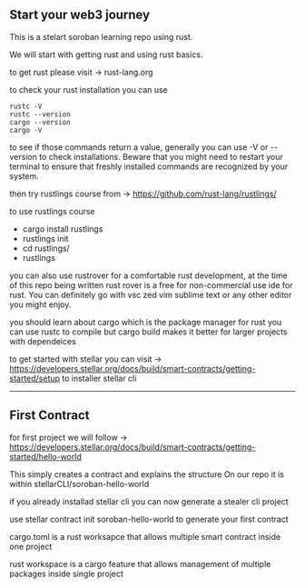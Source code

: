 ## Start your web3 journey  

This is a stelart soroban learning repo using rust.


We will start with getting rust and using rust basics.

to get rust please visit -> rust-lang.org

to check your rust installation you can use 

```
rustc -V
rustc --version
cargo --version
cargo -V
```

to see if those commands return a value, generally you can use -V or --version to check installations. Beware that you might need to restart your terminal to ensure that freshly installed commands are recognized by your system. 

then try rustlings course from ->  https://github.com/rust-lang/rustlings/

to use rustlings course  

+ cargo install rustlings
+ rustlings init
+ cd rustlings/
+ rustlings

you can also use rustrover for a comfortable rust development, at the time of this repo being written rust rover is a free for non-commercial use ide for rust. You can definitely go with vsc zed vim sublime text or any other editor you might enjoy.

you should learn about cargo which is the package manager for rust 
you can use rustc to compile but cargo build makes it better for larger projects  with dependeices



to get started with stellar you can visit ->  https://developers.stellar.org/docs/build/smart-contracts/getting-started/setup
to installer stellar cli

______________________________



## First Contract

for first project we will follow -> https://developers.stellar.org/docs/build/smart-contracts/getting-started/hello-world

This simply creates a contract and explains the structure
On our repo it is within stellarCLI/soroban-hello-world


if you already installad stellar cli you can now generate a stealer cli project 

use stellar contract init soroban-hello-world to generate your first contract 

cargo.toml  is a rust worksapce that allows multiple smart contract inside one project

rust workspace is a cargo feature that allows management of multiple packages inside single project


